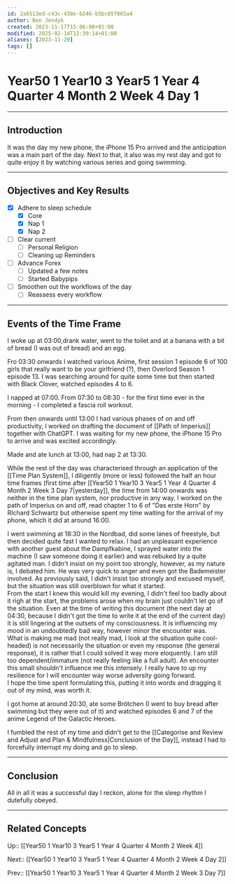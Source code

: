 ```yaml
---
id: 2a6513ed-c43c-438e-b246-b5bc05f865a4
author: Ben Jendyk
created: 2023-11-17T15:06:00+01:00
modified: 2025-02-14T12:39:14+01:00
aliases: [2023-11-20]
tags: []
---
```


# Year50 1 Year10 3 Year5 1 Year 4 Quarter 4 Month 2 Week 4 Day 1

---

## Introduction

It was the day my new phone, the iPhone 15 Pro arrived and the anticipation was a main part of the day. Next to that, it also was my rest day and got to quite enjoy it by watching various series and going swimming.

---

## Objectives and Key Results

- [x] Adhere to sleep schedule
	- [x] Core
	- [x] Nap 1
	- [x] Nap 2
- [ ] Clear current
	- [ ] Personal Religion
	- [ ] Cleaning up Reminders
- [ ] Advance Forex
	- [ ] Updated a few notes
	- [ ] Started Babypips
- [ ] Smoothen out the workflows of the day
	- [ ] Reassess every workflow

---

## Events of the Time Frame

I woke up at 03:00,drank water, went to the toilet and at a banana with a bit of bread (I was out of bread) and an egg.

Fro 03:30 onwards I watched various Anime, first session 1 episode 6 of 100 girls that really want to be your girlfriend (?), then Overlord Season 1 episode 13. I was searching around for quite some time but then started with Black Clover, watched episodes 4 to 6.

I napped at 07:00. From 07:30 to 08:30 - for the first time ever in the morning - I completed a fascia roll workout.

From then onwards until 13:00 I had various phases of on and off productivity, I worked on drafting the document of [[Path of Imperius]] together with ChatGPT. I was waiting for my new phone, the iPhone 15 Pro to arrive and was excited accordingly.

Made and ate lunch at 13:00, had nap 2 at 13:30.

While the rest of the day was characterised through an application of the [[Time Plan System]], I diligently (more or less) followed the half an hour time frames (first time after [[Year50 1 Year10 3 Year5 1 Year 4 Quarter 4 Month 2 Week 3 Day 7|yesterday]], the time from 14:00 onwards was neither in the time plan system, nor productive in any way. I worked on the path of Imperius on and off, read chapter 1 to 6 of "Das erste Horn" by RIchard Schwartz but otherwise spent my time waiting for the arrival of my phone, which it did at around 16:00.

I went swimming at 18:30 in the Nordbad, did some lanes of freestyle, but then decided quite fast I wanted to relax. I had an unpleasant experience with another guest about the Dampfkabine, I sprayed water into the machine (I saw someone doing it earlier) and was rebuked by a quite agitated man. I didn't insist on my point too strongly, however, as my nature is, I debated him. He was very quick to anger and even got the Bademeister involved. As previously said, I didn't insist too strongly and excused myself, but the situation was still overblown for what it started.  
From the start I knew this would kill my evening, I didn't feel too badly about it righ at the start, the problems arose when my brain just couldn't let go of the situation. Even at the time of writing this document (the next day at 04:30, because I didn't got the time to write it at the end of the current day) it is still lingering at the outsets of my consciousness. It is influencing my mood in an undoubtedly bad way, however minor the encounter was.  
What is making me mad (not really mad, I look at the situation quite cool-headed) is not necessarily the situation or even my response (the general response), it is rather that I could solved it way more eloquently. I am still too dependent/immature (not really feeling like a full adult). An encounter this small shouldn't influence me this intensely. I really have to up my resilience for I will encounter way worse adversity going forward.  
I hope the time spent formulating this, putting it into words and dragging it out of my mind, was worth it.

I got home at around 20:30, ate some Brötchen (I went to buy bread after swimming but they were out of it) and watched episodes 6 and 7 of the anime Legend of the Galactic Heroes.

I fumbled the rest of my time and didn't get to the [[Categorise and Review and Adjust and Plan & Mindfulness|Conclusion of the Day]], instead I had to forcefully interrupt my doing and go to sleep.

---

## Conclusion

All in all it was a successful day I reckon, alone for the sleep rhythm I dutefully obeyed.

---

## Related Concepts

Up:: [[Year50 1 Year10 3 Year5 1 Year 4 Quarter 4 Month 2 Week 4]]

Next:: [[Year50 1 Year10 3 Year5 1 Year 4 Quarter 4 Month 2 Week 4 Day 2]]

Prev:: [[Year50 1 Year10 3 Year5 1 Year 4 Quarter 4 Month 2 Week 3 Day 7]]
